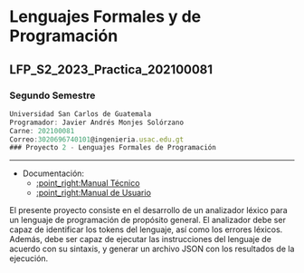 # Lenguajes Formales y de Programación
## LFP_S2_2023_Practica_202100081
### Segundo Semestre
```js
Universidad San Carlos de Guatemala
Programador: Javier Andrés Monjes Solórzano 
Carne: 202100081
Correo:3020696740101@ingenieria.usac.edu.gt
### Proyecto 2 - Lenguajes Formales de Programación
```
---
<ul>
  <li>Documentación:
    <ul>
       <li><a href="https://github.com/javieer24/LFP_S2_2023_Proyecto2_202100081/tree/main/Manuales/Manual%20Tecnico" target="_blank">:point_right:Manual Técnico</a></li>
       <li><a href="https://github.com/javieer24/LFP_S2_2023_Proyecto2_202100081/tree/main/Manuales/Manual_de_Usuario" target="_blank">:point_right:Manual de Usuario</a></li>
    </ul>
  </li>
</ul>

El presente proyecto consiste en el desarrollo de un analizador léxico para un lenguaje de programación de propósito general. El analizador debe ser capaz de identificar los tokens del lenguaje, así como los errores léxicos. Además, debe ser capaz de ejecutar las instrucciones del lenguaje de acuerdo con su sintaxis, y generar un archivo JSON con los resultados de la ejecución.
